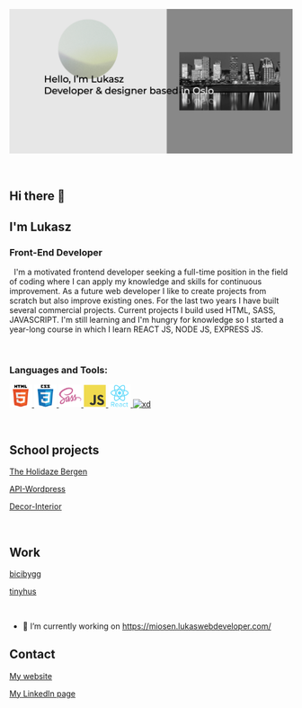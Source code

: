 ![Front-End Developer](https://github.com/lukasznoroff/lukasznoroff/blob/main/Zrzut%20ekranu%202022-06-7%20o%2010.15.37-min.png)

&nbsp;

## Hi there 👋
## I'm Lukasz 
### Front-End Developer


&nbsp;
I'm a motivated frontend developer seeking a full-time position in the field of coding where I can apply my knowledge and skills for continuous     improvement. As a future web developer I like to create projects from scratch but also improve existing ones. For the last two years I have built several  commercial projects. Current projects I build used HTML, SASS, JAVASCRIPT. I'm still learning and I'm hungry for knowledge so I started a year-long course in which I learn REACT JS, NODE JS, EXPRESS JS.


&nbsp;

<!-- ### Skills and Experience -->
<!-- 
Skills: REACT / WORDPRESS / JS / HTML / CSS -->

<h3 align="left">Languages and Tools:</h3>
<p align="left">
 <a href="https://www.w3.org/html/" target="_blank" rel="noreferrer"> <img src="https://raw.githubusercontent.com/devicons/devicon/master/icons/html5/html5-original-wordmark.svg" alt="html5" width="40" height="40"/> </a>
 <a href="https://www.w3schools.com/css/" target="_blank" rel="noreferrer"> <img src="https://raw.githubusercontent.com/devicons/devicon/master/icons/css3/css3-original-wordmark.svg" alt="css3" width="40" height="40"/> </a>  
  <a href="https://sass-lang.com" target="_blank" rel="noreferrer"> <img src="https://raw.githubusercontent.com/devicons/devicon/master/icons/sass/sass-original.svg" alt="sass" width="40" height="40"/> </a>
  <a href="https://developer.mozilla.org/en-US/docs/Web/JavaScript" target="_blank" rel="noreferrer"> <img src="https://raw.githubusercontent.com/devicons/devicon/master/icons/javascript/javascript-original.svg" alt="javascript" width="40" height="40"/> </a> <a href="https://reactjs.org/" target="_blank" rel="noreferrer"> <img src="https://raw.githubusercontent.com/devicons/devicon/master/icons/react/react-original-wordmark.svg" alt="react" width="40" height="40"/> </a>  <a href="https://www.adobe.com/products/xd.html" target="_blank" rel="noreferrer"> <img src="https://cdn.worldvectorlogo.com/logos/adobe-xd.svg" alt="xd" width="40" height="40"/> </a> </p>

&nbsp;

## School projects

[The Holidaze Bergen](https://the-holidaze-bergen.netlify.app/)

[API-Wordpress](https://api-wordpress.netlify.app/)

[Decor-Interior](https://decor-interior.netlify.app/)



&nbsp;
## Work

[bicibygg](https://bicibygg.no/)

[tinyhus](https://www.tinyhus.no/)


&nbsp;


- 🔭 I’m currently working on https://miosen.lukaswebdeveloper.com/ 



## Contact

[My website](https://lukaswebdeveloper.netlify.app/)

[My LinkedIn page](https://www.linkedin.com/feed/)








